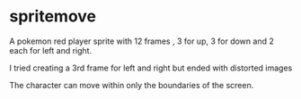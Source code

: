 # spritemove

A pokemon red player sprite with 12 frames , 3 for up, 3 for down and 2 each for left and right.

I tried creating a 3rd frame for left and right but ended with distorted images

The character can move within only the boundaries of the screen.

